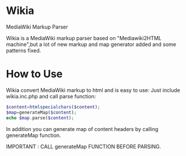 Wikia
=====

MediaWiki Markup Parser

Wikia is a MediaWiki markup parser based on "Mediawiki2HTML machine",but a lot of new markup and map generator added and
some patterns fixed.

How to Use
===
Wikia convert MediaWiki markup to html and is easy to use:
Just include wikia.inc.php and call parse function:

```php
$content=htmlspecialchars($content);
$map=generateMap($content);
echo $map.parse($content);
```

In addition you can generate map of content headers by calling generateMap function.

IMPORTANT : CALL generateMap FUNCTION BEFORE PARSING.
